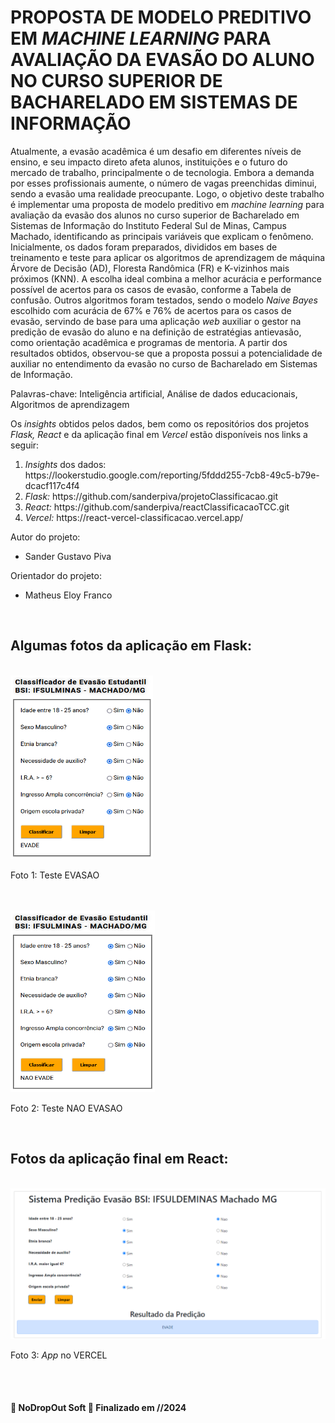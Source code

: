 <h1>PROPOSTA DE MODELO PREDITIVO EM <i>MACHINE LEARNING</i> PARA AVALIAÇÃO DA EVASÃO DO ALUNO NO CURSO SUPERIOR DE BACHARELADO EM SISTEMAS DE INFORMAÇÃO</h1>
<div>
  <p>
    Atualmente, a evasão acadêmica é um desafio em diferentes níveis de ensino, e seu impacto direto afeta alunos, instituições e o futuro do mercado de trabalho, principalmente o de     tecnologia. Embora a demanda por esses profissionais aumente, o número de vagas preenchidas diminui, sendo a evasão uma realidade preocupante. Logo, o objetivo deste trabalho é implementar uma proposta de modelo preditivo em <i>machine learning</i> para avaliação da evasão dos alunos no curso superior de Bacharelado em Sistemas de Informação do Instituto Federal Sul de Minas, Campus Machado, identificando as principais variáveis que explicam o fenômeno. Inicialmente, os dados foram preparados, divididos em bases de treinamento e teste para aplicar os algoritmos de aprendizagem de máquina Árvore de Decisão (AD), Floresta Randômica (FR) e K-vizinhos mais próximos (KNN). A escolha ideal combina a melhor acurácia e performance possível de acertos para os casos de evasão, conforme a Tabela de confusão. Outros algoritmos foram testados, sendo o modelo <i>Naive Bayes</i> escolhido com acurácia de 67% e 76% de acertos para os casos de evasão, servindo de base para uma aplicação <i>web</i> auxiliar o gestor na predição de evasão do aluno e na definição de estratégias antievasão, como orientação acadêmica e programas de mentoria. A partir dos resultados obtidos, observou-se que a proposta possui a potencialidade de auxiliar no entendimento da evasão no curso de Bacharelado em Sistemas de Informação.

Palavras-chave: Inteligência artificial, Análise de dados educacionais, Algoritmos de aprendizagem


  </p>
</div>
<div>
  <p>
    Os <i>insights</i> obtidos pelos dados, bem como os repositórios dos projetos <i>Flask, React</i> e da aplicação final em <i>Vercel</i> estão disponíveis nos links a seguir:
  </p>
  <ol>
    <li><i>Insights</i> dos dados: https://lookerstudio.google.com/reporting/5fddd255-7cb8-49c5-b79e-dcacf117c4f4</li>
    <li><i>Flask:</i> https://github.com/sanderpiva/projetoClassificacao.git</li>
    <li><i>React:</i> https://github.com/sanderpiva/reactClassificacaoTCC.git</li>
    <li><i>Vercel:</i> https://react-vercel-classificacao.vercel.app/</li>
  </ol>
</div>
<div>
  <p>Autor do projeto: </p>
  <ul>
    <li>Sander Gustavo Piva</li>
  </ul>
  <p>Orientador do projeto: </p>
  <ul>
    <li>Matheus Eloy Franco </li>
  </ul>
</div>
<div><br>
  <h2>Algumas fotos da aplicação em Flask:</h2><br>
  <img src="https://github.com/sanderpiva/TCC_Final/blob/main/imgs/flask_evade.png" alt="Foto 1: Teste EVASAO">
  <p> Foto 1: Teste EVASAO</p><br><br>
  <img src="https://github.com/sanderpiva/TCC_Final/blob/main/imgs/flask_nao_evade.png" alt="Foto 2: Teste NAO EVASAO">
  <p> Foto 2: Teste NAO EVASAO</p><br>
  
  <h2>Fotos da aplicação final em React: </h2><br>
  
  <img src="https://github.com/sanderpiva/TCC_Final/blob/main/imgs/react.png" alt="Foto 4: App no Vercel">
  <p> Foto 3: <i>App</i> no VERCEL</p><br><br>
  <h4 align="left"> 
	🚧  NoDropOut Soft 🚀 Finalizado em //2024
</h4>
</div>
